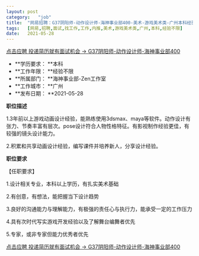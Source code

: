 ```yaml
---
layout:	post
category:	"job"
title:	"网易招聘：G37阴阳师-动作设计师-海神事业部400-美术-游戏美术类-广州本科经验不限"
tags:	[网易,招聘,面试,找工作,工作,内推,美术,游戏美术类,广州,本科,经验不限]
date:	2021-05-28
---
```


[点击应聘 投递简历就有面试机会 ->  G37阴阳师-动作设计师-海神事业部400](http://mobile.bole.netease.com/bole/boleDetail?id=16856&employeeId=346f03c3cda5f04c&key=all)



- **学历要求： **本科
- **工作年限： **经验不限
- **所属部门： **海神事业部-Zen工作室
- **工作城市： **广州
- **发布日期： **2021-05-28



**职位描述**

1.3年前以上游戏动画设计经验，能熟练使用3dsmax、maya等软件。动作设计有张力、节奏丰富有层次。pose设计符合人物性格特征。有影视制作经验更佳，有较强的镜头设计能力。

2.积累和共享动画设计经验，编写课件并培养新人，分享设计经验。



**职位要求**

【任职要求】

1.设计相关专业，本科以上学历，有扎实美术基础

2.有创意，有想法，能把握当下设计趋势

3.良好的沟通能力与理解能力，有极强的责任心与执行力，能承受一定的工作压力

4.具有次时代写实游戏开发经验以及了解舞台编舞者优先

5.专家，或非专家但能力优秀者优先



[点击应聘 投递简历就有面试机会 ->  G37阴阳师-动作设计师-海神事业部400](http://mobile.bole.netease.com/bole/boleDetail?id=16856&employeeId=346f03c3cda5f04c&key=all)